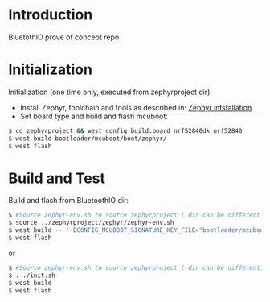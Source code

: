 # Introduction
BluetothIO prove of concept repo
# Initialization
Initialization (one time only, executed from zephyrproject dir):

* Install Zephyr, toolchain and tools as described in: [Zephyr intstallation](https://docs.zephyrproject.org/2.7.0/getting_started/index.html)
*  Set board type and build and flash mcuboot:
  ``` bash
  $ cd zephyrproject && west config build.board nrf52840dk_nrf52840
  $ west build bootloader/mcuboot/boot/zephyr/
  $ west flash
  ```

# Build and Test
Build and flash from BluetoothIO dir:

``` bash
$ #Source zephyr-env.sh to source zephyrproject ( dir can be different)
$ source ../zephyrproject/zephyr/zephyr-env.sh
$ west build -- '-DCONFIG_MCUBOOT_SIGNATURE_KEY_FILE="bootloader/mcuboot/root-rsa-2048.pem"'
$ west flash
```
or

``` bash
$ #Source zephyr-env.sh to source zephyrproject ( dir can be different)
$ . ./init.sh
$ west build
$ west flash
```
